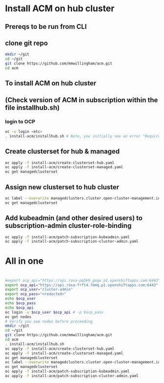 # Install ACM on hub cluster
## Prereqs to be run from CLI
## clone git repo
```bash
mkdir ~/git
cd ~/git
git clone https://github.com/mmwillingham/acm.git
cd acm
```
## To install ACM on hub cluster
## (Check version of ACM in subscription within the file installhub.sh)
### login to OCP
```bash
oc -u login <etc>
. install-acm/installhub.sh # Note, you initially see an error "Required resource not specified" but after a few seconds, the progress will be shown.
```
## Create clusterset for hub & managed
```bash
oc apply -f install-acm/create-clusterset-hub.yaml
oc apply -f install-acm/create-clusterset-managed.yaml
oc get managedclusterset
```

## Assign new clusterset to hub cluster
```bash
oc label --overwrite managedclusters.cluster.open-cluster-management.io local-cluster cluster.open-cluster-management.io/clusterset=hub
oc get managedclusterset
```

## Add kubeadmin (and other desired users) to subscription-admin cluster-role-binding
```bash
oc apply -f install-acm/patch-subscription-kubeadmin.yaml
oc apply -f install-acm/patch-subscription-cluster-admin.yaml
```
#
# All in one
#
```bash
#export ocp_api="https://api.rosa-pq5k9.gogx.p1.openshiftapps.com:6443"
export ocp_api="https://api.rosa-frft4.7mmq.p1.openshiftapps.com:6443"
export ocp_user="cluster-admin"
export ocp_pass="<redacted>"
echo $ocp_user 
echo $ocp_pass
echo $ocp_api
oc login -u $ocp_user $ocp_api # -p $ocp_pass
oc get nodes
# Verify you see nodes before proceeding
mkdir ~/git
cd ~/git
git clone https://github.com/mmwillingham/acm.git
cd acm
. install-acm/installhub.sh
oc apply -f install-acm/create-clusterset-hub.yaml
oc apply -f install-acm/create-clusterset-managed.yaml
oc get managedclusterset
oc label --overwrite managedclusters.cluster.open-cluster-management.io local-cluster cluster.open-cluster-management.io/clusterset=hub
oc get managedclusterset
oc apply -f install-acm/patch-subscription-kubeadmin.yaml
oc apply -f install-acm/patch-subscription-cluster-admin.yaml

```
